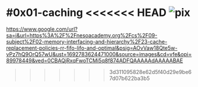 #0x01-caching
<<<<<<< HEAD
![pix](https://cdn.devdojo.com/images/march2021/lifo.jpg)
=======
https://www.google.com/url?sa=i&url=https%3A%2F%2Fnesoacademy.org%2Fcs%2F09-subject%2F02-memory-interfacing-and-hierarchy%2F23-cache-replacement-policies-rr-fifo-lifo-and-optimal&psig=AOvVaw18Qte5w-vPz7hQ9OrQ57wU&ust=1692783624471000&source=images&cd=vfe&opi=89978449&ved=0CBAQjRxqFwoTCMi5q8f874ADFQAAAAAdAAAAABAE
>>>>>>> 3d311095828e62d5f40d29e9be67d07b622ba3b5

